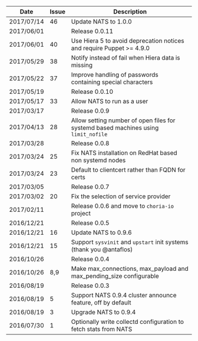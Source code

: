 |Date      |Issue |Description                                                                                              |
|----------|------|---------------------------------------------------------------------------------------------------------|
|2017/07/14|46    |Update NATS to 1.0.0                                                                                     |
|2017/06/01|      |Release 0.0.11                                                                                           |
|2017/06/01|40    |Use Hiera 5 to avoid deprecation notices and require Puppet >= 4.9.0                                     |
|2017/05/29|38    |Notify instead of fail when Hiera data is missing                                                        |
|2017/05/22|37    |Improve handling of passwords containing special characters                                              |
|2017/05/19|      |Release 0.0.10                                                                                           |
|2017/05/17|33    |Allow NATS to run as a user                                                                              |
|2017/03/17|      |Release 0.0.9                                                                                            |
|2017/04/13|28    |Allow setting number of open files for systemd based machines using `limit_nofile`                       |
|2017/03/28|      |Release 0.0.8                                                                                            |
|2017/03/24|25    |Fix NATS installation on RedHat based non systemd nodes                                                  |
|2017/03/24|23    |Default to clientcert rather than FQDN for certs                                                         |
|2017/03/05|      |Release 0.0.7                                                                                            |
|2017/03/02|20    |Fix the selection of service provider                                                                    |
|2017/02/11|      |Release 0.0.6 and move to `choria-io` project                                                            |
|2016/12/21|      |Release 0.0.5                                                                                            |
|2016/12/21|16    |Update NATS to 0.9.6                                                                                     |
|2016/12/21|15    |Support `sysvinit` and `upstart` init systems (thank you @antaflos)                                      |
|2016/10/26|      |Release 0.0.4                                                                                            |
|2016/10/26|8,9   |Make max_connections, max_payload and max_pending_size configurable                                      |
|2016/08/19|      |Release 0.0.3                                                                                            |
|2016/08/19|5     |Support NATS 0.9.4 cluster announce feature, off by default                                              |
|2016/08/19|3     |Upgrade NATS to 0.9.4                                                                                    |
|2016/07/30|1     |Optionally write collectd configuration to fetch stats from NATS                                         |
